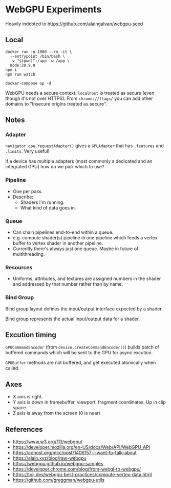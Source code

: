 # WebGPU Experiments
Heavily indebted to https://github.com/alaingalvan/webgpu-seed

## Local
```
docker run -u 1000 --rm -it \
  --entrypoint /bin/bash \
  -v "$(pwd)":/app -w /app \
  node:20.9.0
npm i
npm run watch
```
```
docker-compose up -d
```

WebGPU needs a secure context. `localhost` is treated as secure (even though it's not over HTTPS). From `chrome://flags/` you can add other domains to "Insecure origins treated as secure".

## Notes

### Adapter
`navigator.gpu.requestAdapter()` gives a `GPUAdapter` that has `.features` and `.limits`. Very useful!

If a device has multiple adapters (most commonly a dedicated and an integrated GPU) how do we pick which to use?

### Pipeline
- One per pass.
- Describe:
    - Shaders I'm running.
    - What kind of data goes in.

### Queue
- Can chain pipelines end-to-end within a queue.
- e.g. compute shader(s) pipeline in one pipeline which feeds a vertex buffer to vertex shader in another pipeline.
- Currently there's always just one queue. Maybe in future of multithreading.

### Resources
- Uniforms, attributes, and textures are assigned numbers in the shader and addressed by that number rather than by name.

### Bind Group
Bind group layout defines the input/output interface expected by a shader.

Bind group represents the actual input/output data for a shader.

## Excution timing
`GPUCommandEncoder` (from `device.createCommandEncoder()`) builds batch of buffered commands which will be sent to the GPU for async excution.

`GPUBuffer` methods are not buffered, and get executed atomically when called.

## Axes
- X axis is right.
- Y axis is down in framebuffer, viewport, fragment coordinates. Up in clip space.
- Z axis is away from the screen (0 is near)

## References
- https://www.w3.org/TR/webgpu/
- https://developer.mozilla.org/en-US/docs/Web/API/WebGPU_API
- https://cohost.org/mcc/post/1406157-i-want-to-talk-about
- https://alain.xyz/blog/raw-webgpu
- https://webgpu.github.io/webgpu-samples
- https://developer.chrome.com/blog/from-webgl-to-webgpu/
- https://toji.dev/webgpu-best-practices/compute-vertex-data.html
- https://github.com/greggman/webgpu-utils

